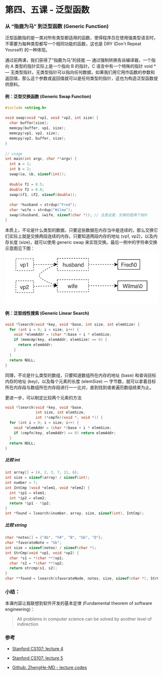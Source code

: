 # 第四、五课 - 泛型函数

### 从 “指鹿为马” 到泛型函数 \(Generic Function\)

泛型函数指的是一类对所有类型都适用的函数，使得程序员在使用强类型语言时，不需要为每种类型都写一个相同功能的函数，这也是 DRY \(Don't Repeat Yourself\) 的一种体现。

通过前两课，我们获得了“指鹿为马”的技能 — 通过强制转换告诉编译器，一个指向 A 类型的指针实际上是一个指向 B 的指针。C 语言中有一个特殊的指针 void \* — 无类型指针。无类型指针可以指向任何数据，如果我们用它用作函数的参数和返回值，那么这个参数或返回值就可以是任何类型的指针，这也为构造泛型函数提供原料。

#### 例：泛型交换函数 \(Generic Swap Function\)

```c
#include <string.h>

void swap(void *vp1, void *vp2, int size) {
  char buffer[size];
  memcpy(buffer, vp1, size);
  memcpy(vp1, vp2, size);
  memcpy(vp2, buffer, size);
}

// usage
int main(int argc, char **argv) {
  int a = 1;
  int b = 2;
  swap(&a, &b, sizeof(int));

  double f1 = 0.5;
  double f2 = 0.8;
  swap(&f1, &f2, sizeof(double));

  char *husband = strdup("Fred");
  char *wife = strdup("Wilma");
  swap(&husband, &wife, sizeof(char *)); // 注意这里，交换的是两个指针
}
```

本质上，不论是什么类型的数据，只要这些数据在内存当中是连续的，那么交换它们实际上就是交换两段连续的内存。只要知道两段内存的地址 \(vp1, vp2\)，以及内存长度 \(size\)，就可以使用 generic swap 来实现交换。最后一例中的字符串交换示意图见下图：![](/assets/cs107-lecture-4-swap-string.jpg)

#### 例：泛型线性搜索 \(Generic Linear Search\)

```c
void *lsearch(void *key, void *base, int size, int elemSize) {
  for (int i = 0; i < size; i++) {
    void *elemAddr = (char *)base + i * elemSize;
    if (memcmp(key, elemAddr, elemSize) == 0) {
      return elemAddr;
    }
  }
  return NULL;
}
```

同理，不论是什么类型的数组，只要知道数组所在内存的地址 \(base\) 和查询目标内存的地址 \(key\)，以及每个元素的长度 \(elemSize\) — 字节数，就可以拿着目标所在内存段与数组所在内存段进行一一比对，直到找到或者遍历数组结束为止。

更进一步，可以制定比较两个元素的方法

```c
void *lsearch(void *key, void *base,
              int size, int elemSize,
              int (*cmpfn)(void *, void *)) {
  for (int i = 0; i < size; i++) {
    void *elemAddr = (char *)base + i * elemSize;
    if (cmpfn(key, elemAddr) == 0) return elemAddr;
  }
  return NULL;
}
```

##### 比较 int

```c
int array[] = {4, 2, 3, 7, 11, 6};
int size = sizeof(array) / sizeof(int);
int number = 7;
int IntCmp (void *elem1, void *elem2) {
  int *ip1 = elem1;
  int *ip2 = elem2;
  return *ip1 - *ip2;
}
int *found = lsearch(&number, array, size, sizeof(int), IntCmp);
```

##### 比较 string

```c
char *notes[] = {"Ab", "F#", "B", "Gb", "D"};
char *favorateNote = "Gb";
int size = sizeof(notes) / sizeof(char *);
int StrCmp(void *vp1, void *vp2) {
  char *s1 = *(char **)vp1;
  char *s2 = *(char **)vp2;
  return strcmp(s1, s2);
}
char **found = lsearch(&favorateNode, notes, size, sizeof(char *), StrCmp);
```

### 小结：

本课内容让我联想到软件开发的基本定律 \(Fundamental theorem of software engineering\)：

> All problems in computer science can be solved by another level of indirection

### 参考

* [Stanford CS107: lecture 4](https://www.youtube.com/watch?v=_eR4rxnM7Lc&index=4&list=PL9D558D49CA734A02)

* [Stanford CS107: lecture 5](https://www.youtube.com/watch?v=73Z7gaAvovQ&list=PL9D558D49CA734A02&index=5)

* [Github: ZhengHe-MD - lecture codes](https://github.com/ZhengHe-MD/cs107-lecture-codes)



